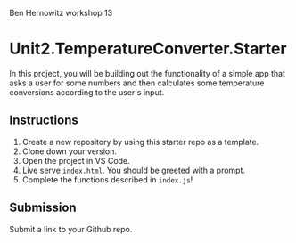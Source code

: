 Ben Hernowitz workshop 13

# Unit2.TemperatureConverter.Starter

In this project, you will be building out the functionality of a simple app that asks a user for some numbers and then calculates some temperature conversions according to the user's input.

## Instructions

1. Create a new repository by using this starter repo as a template.
2. Clone down your version.
3. Open the project in VS Code.
4. Live serve `index.html`. You should be greeted with a prompt.
5. Complete the functions described in `index.js`!

## Submission

Submit a link to your Github repo.
